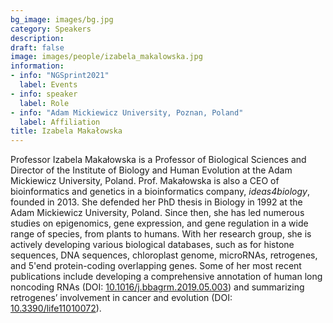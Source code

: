 ```yaml
---
bg_image: images/bg.jpg
category: Speakers
description: 
draft: false
image: images/people/izabela_makalowska.jpg
information:
- info: "NGSprint2021"
  label: Events
- info: speaker
  label: Role
- info: "Adam Mickiewicz University, Poznan, Poland"
  label: Affiliation
title: Izabela Makałowska
---
```


Professor Izabela Makałowska is a Professor of Biological Sciences and Director of the Institute of Biology and Human Evolution at the Adam Mickiewicz University, Poland. Prof. Makałowska is also a CEO of bioinformatics and genetics in a bioinformatics company, <i>ideas4biology</i>, founded in 2013. She defended her PhD thesis in Biology in 1992 at the Adam Mickiewicz University, Poland. Since then, she has led numerous studies on epigenomics, gene expression, and gene regulation in a wide range of species, from plants to humans. With her research group, she is actively developing various biological databases, such as for histone sequences, DNA sequences, chloroplast genome, microRNAs, retrogenes, and 5'end protein-coding overlapping genes. Some of her most recent publications include developing a comprehensive annotation of human long noncoding RNAs (DOI: [10.1016/j.bbagrm.2019.05.003](https://doi.org/10.1016/j.bbagrm.2019.05.003)) and summarizing retrogenes’ involvement in cancer and evolution (DOI: [10.3390/life11010072](https://doi.org/10.3390/life11010072)). 
